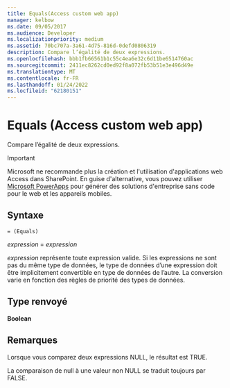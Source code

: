 ```yaml
---
title: Equals(Access custom web app)
manager: kelbow
ms.date: 09/05/2017
ms.audience: Developer
ms.localizationpriority: medium
ms.assetid: 70bc707a-3a61-4d75-816d-0defd0806319
description: Compare l’égalité de deux expressions.
ms.openlocfilehash: bbb1fb66561b1c55c4ea6e32c6d11be6514760ac
ms.sourcegitcommit: 2411ec8262cd0ed92f8a072fb53b51e3e496d49e
ms.translationtype: MT
ms.contentlocale: fr-FR
ms.lasthandoff: 01/24/2022
ms.locfileid: "62180151"
---
```

# <a name="equals-access-custom-web-app"></a>Equals (Access custom web app)

Compare l’égalité de deux expressions.
  
> [!IMPORTANT]
> Microsoft ne recommande plus la création et l'utilisation d'applications web Access dans SharePoint. En guise d'alternative, vous pouvez utiliser [Microsoft PowerApps](https://powerapps.microsoft.com/) pour générer des solutions d'entreprise sans code pour le web et les appareils mobiles. 
  
## <a name="syntax"></a>Syntaxe

`= (Equals)`

*expression*   =   *expression* 
  
*expression*  représente toute expression valide. Si les expressions ne sont pas du même type de données, le type de données d’une expression doit être implicitement convertible en type de données de l’autre. La conversion varie en fonction des règles de priorité des types de données. 
  
## <a name="return-type"></a>Type renvoyé

**Boolean**
  
## <a name="remarks"></a>Remarques

Lorsque vous comparez deux expressions NULL, le résultat est TRUE.
  
La comparaison de null à une valeur non NULL se traduit toujours par FALSE.
  

